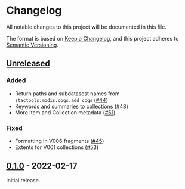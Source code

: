 # Changelog

All notable changes to this project will be documented in this file.

The format is based on [Keep a Changelog](https://keepachangelog.com/en/1.0.0/), and this project adheres to [Semantic Versioning](https://semver.org/spec/v2.0.0.html).

## [Unreleased]

### Added

- Return paths and subdatasest names from `stactools.modis.cogs.add_cogs` ([#44](https://github.com/stactools-packages/modis/pull/44))
- Keywords and summaries to collections ([#48](https://github.com/stactools-packages/modis/pull/48))
- More Item and Collection metadata ([#51](https://github.com/stactools-packages/modis/pull/51))

### Fixed

- Formatting in V006 fragments ([#45](https://github.com/stactools-packages/modis/pull/45))
- Extents for V061 collections ([#53](https://github.com/stactools-packages/modis/pull/52))

## [0.1.0] - 2022-02-17

Initial release.

[Unreleased]: <http://github.com/stactools-packages/modis/compare/v0.1.0..main>
[0.1.0]: <https://github.com/stactools-packages/modis/releases/tag/v0.1.0>
